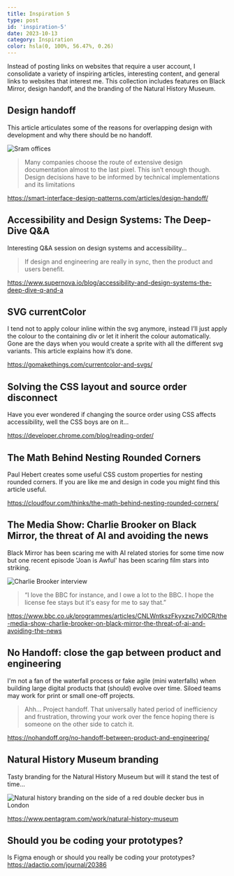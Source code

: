 ```yaml
---
title: Inspiration 5
type: post
id: 'inspiration-5'
date: 2023-10-13
category: Inspiration
color: hsla(0, 100%, 56.47%, 0.26)
---
```


Instead of posting links on websites that require a user account, I consolidate a variety of inspiring articles, interesting content, and general links to websites that interest me. This collection includes features on Black Mirror, design handoff, and the branding of the Natural History Museum.

## Design handoff

This article articulates some of the reasons for overlapping design with development and why there should be no handoff.

![Sram offices](/img/inspiration-5/fluid-design-handoff-model.avif)


>Many companies choose the route of extensive design documentation almost to the last pixel. This isn’t enough though. Design decisions have to be informed by technical implementations and its limitations

https://smart-interface-design-patterns.com/articles/design-handoff/

## Accessibility and Design Systems: The Deep-Dive Q&A

Interesting Q&A session on design systems and accessibility…

>If design and engineering are really in sync, then the product and users benefit.

https://www.supernova.io/blog/accessibility-and-design-systems-the-deep-dive-q-and-a

## SVG currentColor

I tend not to apply colour inline within the svg anymore, instead I’ll just apply the colour to the containing div or let it inherit the colour automatically. Gone are the days when you would create a sprite with all the different svg variants. This article explains how it’s done.

https://gomakethings.com/currentcolor-and-svgs/

## Solving the CSS layout and source order disconnect
Have you ever wondered if changing the source order using CSS affects accessibility, well the CSS boys are on it…

https://developer.chrome.com/blog/reading-order/

## The Math Behind Nesting Rounded Corners

Paul Hebert creates some useful CSS custom properties for nesting rounded corners. If you are like me and design in code you might find this article useful.

https://cloudfour.com/thinks/the-math-behind-nesting-rounded-corners/

## The Media Show: Charlie Brooker on Black Mirror, the threat of AI and avoiding the news

Black Mirror has been scaring me with AI related stories for some time now but one recent episode 'Joan is Awful' has been scaring film stars into striking.

![Charlie Brooker interview](/img/inspiration-5/black-mirror.jpeg)

>“I love the BBC for instance, and I owe a lot to the BBC. I hope the license fee stays but it's easy for me to say that.”

https://www.bbc.co.uk/programmes/articles/CNLWntkszFkyxzxc7xl0CR/the-media-show-charlie-brooker-on-black-mirror-the-threat-of-ai-and-avoiding-the-news

## No Handoff: close the gap between product and engineering

I'm not a fan of the waterfall process or fake agile (mini waterfalls) when building large digital products that (should) evolve over time. Siloed teams may work for print or small one-off projects.

>Ahh… Project handoff. That universally hated period of inefficiency and frustration, throwing your work over the fence hoping there is someone on the other side to catch it.

https://nohandoff.org/no-handoff-between-product-and-engineering/

## Natural History Museum branding

Tasty branding for the Natural History Museum but will it stand the test of time...

![Natural history branding on the side of a red double decker bus in London ](/img/inspiration-5/natural-history.avif)

https://www.pentagram.com/work/natural-history-museum

## Should you be coding your prototypes?

Is Figma enough or should you really be coding your prototypes?
https://adactio.com/journal/20386